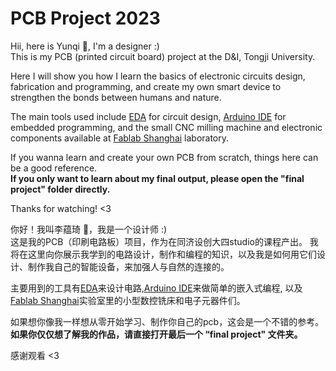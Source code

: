 # PCB Project 2023

Hii, here is Yunqi 🤠, I'm a designer :)  
This is my PCB (printed circuit board) project at the D&I, Tongji University.

Here I will show you how I learn the basics of electronic circuits design, fabrication and programming, and create my own smart device to strengthen the bonds between humans and nature.

The main tools used include [EDA](https://pro.lceda.cn/editor) for circuit design, [Arduino IDE](https://www.arduino.cc/en/software) for embedded programming, and the small CNC milling machine and electronic components available at [Fablab Shanghai](https://www.fablabs.io/labs/ShanghaiFablab) laboratory.

If you wanna learn and create your own PCB from scratch, things here can be a good reference.  
**If you only want to learn about my final output, please open the "final project" folder directly.**

Thanks for watching! <3


你好！我叫李蕴琦 🤠，我是一个设计师 :)  
这是我的PCB（印刷电路板）项目，作为在同济设创大四studio的课程产出。
我将在这里向你展示我学到的电路设计，制作和编程的知识，以及我是如何用它们设计、制作我自己的智能设备，来加强人与自然的连接的。

主要用到的工具有[EDA](https://pro.lceda.cn/editor)来设计电路,[Arduino IDE](https://www.arduino.cc/en/software)来做简单的嵌入式编程, 以及[Fablab Shanghai](https://www.fablabs.io/labs/ShanghaiFablab)实验室里的小型数控铣床和电子元器件们。

如果想你像我一样想从零开始学习、制作你自己的pcb，这会是一个不错的参考。  
**如果你仅仅想了解我的作品，请直接打开最后一个 “final project" 文件夹。**

感谢观看 <3
